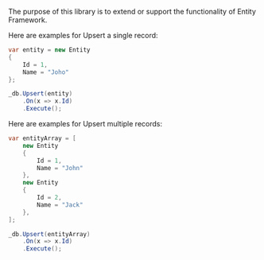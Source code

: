 The purpose of this library is to extend or support the functionality of Entity Framework.


Here are examples for Upsert a single record:
```csharp
var entity = new Entity
{
    Id = 1,
    Name = "Joho"
};

_db.Upsert(entity)
    .On(x => x.Id)
    .Execute();
```

Here are examples for Upsert multiple records:
```csharp
var entityArray = [
    new Entity
    {
        Id = 1,
        Name = "John"
    },
    new Entity
    {
        Id = 2,
        Name = "Jack"
    },
];

_db.Upsert(entityArray)
    .On(x => x.Id)
    .Execute();
```
